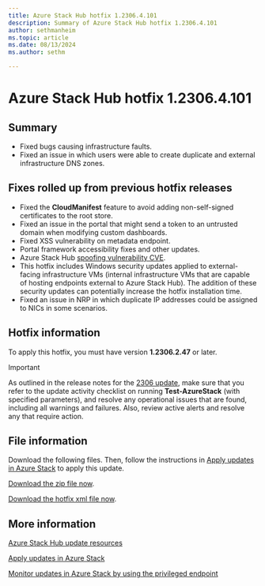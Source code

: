 ```yaml
---
title: Azure Stack Hub hotfix 1.2306.4.101
description: Summary of Azure Stack Hub hotfix 1.2306.4.101
author: sethmanheim
ms.topic: article
ms.date: 08/13/2024
ms.author: sethm

---
```


# Azure Stack Hub hotfix 1.2306.4.101

## Summary

- Fixed bugs causing infrastructure faults.
- Fixed an issue in which users were able to create duplicate and external infrastructure DNS zones.

## Fixes rolled up from previous hotfix releases

- Fixed the **CloudManifest** feature to avoid adding non-self-signed certificates to the root store.
- Fixed an issue in the portal that might send a token to an untrusted domain when modifying custom dashboards.
- Fixed XSS vulnerability on metadata endpoint.
- Portal framework accessibility fixes and other updates.
- Azure Stack Hub [spoofing vulnerability CVE](https://msrc.microsoft.com/update-guide/vulnerability/CVE-2024-20679).
- This hotfix includes Windows security updates applied to external-facing infrastructure VMs (internal infrastructure VMs that are capable of hosting endpoints external to Azure Stack Hub). The addition of these security updates can potentially increase the hotfix installation time.
- Fixed an issue in NRP in which duplicate IP addresses could be assigned to NICs in some scenarios.

## Hotfix information

To apply this hotfix, you must have version **1.2306.2.47** or later.

> [!IMPORTANT]
> As outlined in the release notes for the [2306 update](release-notes.md?view=azs-2306&preserve-view=true), make sure that you refer to the update activity checklist on running **Test-AzureStack** (with specified parameters), and resolve any operational issues that are found, including all warnings and failures. Also, review active alerts and resolve any that require action.

## File information

Download the following files. Then, follow the instructions in [Apply updates in Azure Stack](azure-stack-apply-updates.md) to apply this update.

[Download the zip file now](https://azurestackhub.azureedge.net/PR/download/MAS_ProdHotfix_1.2306.4.101/HotFix/AzS_Update_1.2306.4.101.zip).

[Download the hotfix xml file now](https://azurestackhub.azureedge.net/PR/download/MAS_ProdHotfix_1.2306.4.101/HotFix/metadata.xml).

## More information

[Azure Stack Hub update resources](azure-stack-updates.md)

[Apply updates in Azure Stack](azure-stack-apply-updates.md)

[Monitor updates in Azure Stack by using the privileged endpoint](azure-stack-monitor-update.md)
